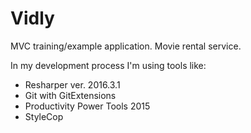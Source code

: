 # Vidly
MVC training/example application. Movie rental service.

In my development process I'm using tools like:
- Resharper ver. 2016.3.1
- Git with GitExtensions
- Productivity Power Tools 2015
- StyleCop